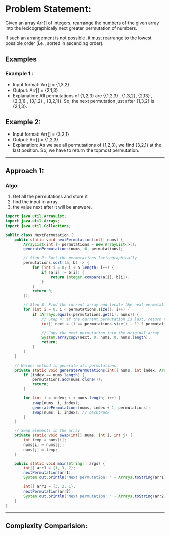 # Problem Statement: 
Given an array Arr[] of integers, rearrange the numbers of the given array into the lexicographically next greater permutation of numbers.

If such an arrangement is not possible, it must rearrange to the lowest possible order (i.e., sorted in ascending order).

## Examples

### Example 1 :

- Input format: Arr[] = {1,3,2}
- Output: Arr[] = {2,1,3}
- Explanation: 
All permutations of {1,2,3} are {{1,2,3} , {1,3,2}, {2,13} , {2,3,1} , {3,1,2} , {3,2,1}}. So, the next permutation just after {1,3,2} is {2,1,3}.

## Example 2:

- Input format: Arr[] = {3,2,1}
- Output: Arr[] = {1,2,3}
- Explanation: 
As we see all permutations of {1,2,3}, we find {3,2,1} at the last position. So, we have to return the topmost permutation.

---

## Approach 1:

### Algo:
1. Get all the permutations and store it
2. find the input in array.
3. the value next after it will be answere.
```java
import java.util.ArrayList;
import java.util.Arrays;
import java.util.Collections;

public class NextPermutation {
    public static void nextPermutation(int[] nums) {
        ArrayList<int[]> permutations = new ArrayList<>();
        generatePermutations(nums, 0, permutations);

        // Step 2: Sort the permutations lexicographically
        permutations.sort((a, b) -> {
            for (int i = 0; i < a.length; i++) {
                if (a[i] != b[i]) {
                    return Integer.compare(a[i], b[i]);
                }
            }
            return 0;
        });

        // Step 3: Find the current array and locate the next permutation
        for (int i = 0; i < permutations.size(); i++) {
            if (Arrays.equals(permutations.get(i), nums)) {
                // Step 4: If the current permutation is last, return the first (sorted array)
                int[] next = (i == permutations.size() - 1) ? permutations.get(0) : permutations.get(i + 1);

                // Copy the next permutation into the original array
                System.arraycopy(next, 0, nums, 0, nums.length);
                return;
            }
        }
    }

    // Helper method to generate all permutations
    private static void generatePermutations(int[] nums, int index, ArrayList<int[]> permutations) {
        if (index == nums.length) {
            permutations.add(nums.clone());
            return;
        }

        for (int i = index; i < nums.length; i++) {
            swap(nums, i, index);
            generatePermutations(nums, index + 1, permutations);
            swap(nums, i, index); // backtrack
        }
    }

    // Swap elements in the array
    private static void swap(int[] nums, int i, int j) {
        int temp = nums[i];
        nums[i] = nums[j];
        nums[j] = temp;
    }

    public static void main(String[] args) {
        int[] arr1 = {1, 3, 2};
        nextPermutation(arr1);
        System.out.println("Next permutation: " + Arrays.toString(arr1));

        int[] arr2 = {3, 2, 1};
        nextPermutation(arr2);
        System.out.println("Next permutation: " + Arrays.toString(arr2));
    }
}
```
---

## Complexity Comparision:
